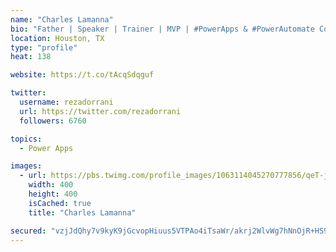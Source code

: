 ```yaml
---
name: "Charles Lamanna"
bio: "Father | Speaker | Trainer | MVP | #PowerApps & #PowerAutomate Community Super User | YouTuber Right-pointing triangle http://youtube.com/c/rezadorrani | Learn - Share - Clockwise rightwards and leftwards open circle arrows"
location: Houston, TX
type: "profile"
heat: 138

website: https://t.co/tAcqSdqguf

twitter:
  username: rezadorrani
  url: https://twitter.com/rezadorrani
  followers: 6760

topics:
  - Power Apps

images:
  - url: https://pbs.twimg.com/profile_images/1063114045270777856/qeT-jpWr_400x400.jpg
    width: 400
    height: 400
    isCached: true
    title: "Charles Lamanna"

secured: "vzjJdQhy7v9kyK9jGcvopHiuus5VTPAo4iTsaWr/akrj2WlvWg7hNnOjR+HS9xMBsjMHvUkqg44xgN0nHPGV2iuSggQ3VNpODLy3qaukOd76K3D67SOd1Ag+Bbm4YxnigHcj0xWNHOkGV1wBU5Mi4arsrkDIK/63T1SBamGV0kIIJx9cwP+h94jKLDZeZoocuVEvwmXkc7zOoj42rrJc64DJfa/yMIPWISCeR8BCeFmnjtb37I/MLk0c3V3tnadS/9JMoakbMfwDxzEszzlLyl7Zubye13CDcpz/OQkB1bwHfutOjgiwPlLKTRTJCE+e/Ni0VZLwaPDp5+9MKpFZsLrSXQYykCEXvEof0zU9Aht9I+ql0MPz4Ysjkz96bYN+Q+E6cTFxkxHM6bUDJHBLduPPL2Wo6NziFeCv1SYbpZs=;OCC1yZcZ1w5ql0XaOsNbMw=="
---
```


